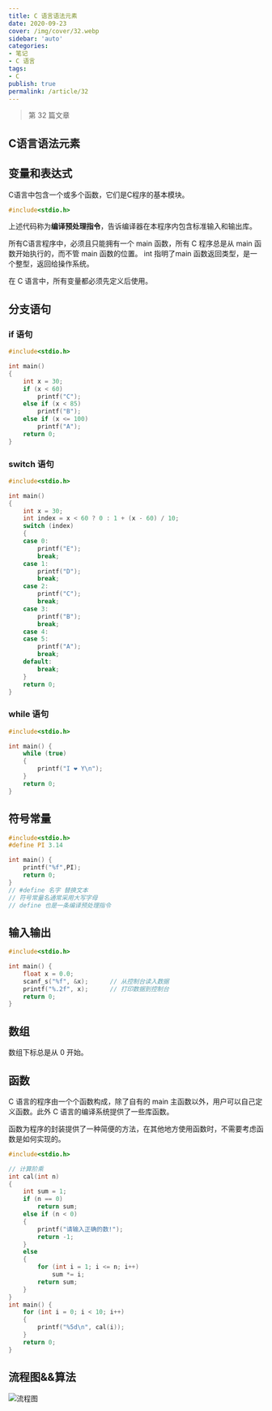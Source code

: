 ```yaml
---
title: C 语言语法元素
date: 2020-09-23
cover: /img/cover/32.webp
sidebar: 'auto'
categories:
- 笔记
- C 语言
tags:
- C
publish: true
permalink: /article/32
---
```


> 第 32 篇文章
<!-- more -->

## C语言语法元素

## 变量和表达式

C语言中包含一个或多个函数，它们是C程序的基本模块。

```c
#include<stdio.h>
```

上述代码称为**编译预处理指令**，告诉编译器在本程序内包含标准输入和输出库。



所有C语言程序中，必须且只能拥有一个 main 函数，所有 C 程序总是从 main 函数开始执行的，而不管 main 函数的位置。 int 指明了main 函数返回类型，是一个整型，返回给操作系统。

在 C 语言中，所有变量都必须先定义后使用。

## 分支语句

### if 语句

```c
#include<stdio.h>

int main()
{
	int x = 30;
	if (x < 60)
		printf("C");
	else if (x < 85)
		printf("B");
	else if (x <= 100)
		printf("A");
	return 0;
}
```

### switch 语句

```c
#include<stdio.h>

int main()
{
	int x = 30;
	int index = x < 60 ? 0 : 1 + (x - 60) / 10;
	switch (index)
	{
	case 0:
		printf("E");
		break;
	case 1:
		printf("D");
		break;
	case 2:
		printf("C");
		break;
	case 3:
		printf("B");
		break;
	case 4:
	case 5:
		printf("A");
		break;
	default:
		break;
	}
	return 0;
}
```

### while 语句

```c
#include<stdio.h>

int main() {
	while (true)
	{
		printf("I ❤ Y\n");
	}
	return 0;
}
```

## 符号常量

```c
#include<stdio.h>
#define PI 3.14

int main() {
	printf("%f",PI);
	return 0;
}
// #define 名字 替换文本
// 符号常量名通常采用大写字母
// define 也是一条编译预处理指令
```

## 输入输出



```c
#include<stdio.h>

int main() {
	float x = 0.0;
	scanf_s("%f", &x);		// 从控制台读入数据
	printf("%.2f", x);		// 打印数据到控制台
	return 0;
}
```

## 数组

数组下标总是从 0  开始。

## 函数

C 语言的程序由一个个函数构成，除了自有的 main 主函数以外，用户可以自己定义函数。此外 C 语言的编译系统提供了一些库函数。

函数为程序的封装提供了一种简便的方法，在其他地方使用函数时，不需要考虑函数是如何实现的。

```c
#include<stdio.h>

// 计算阶乘
int cal(int n)
{
	int sum = 1;
	if (n == 0)
		return sum;
	else if (n < 0)
	{
		printf("请输入正确的数!");
		return -1;
	}
	else
	{
		for (int i = 1; i <= n; i++)
			sum *= i;
		return sum;
	}
}
int main() {
	for (int i = 0; i < 10; i++)
	{
		printf("%5d\n", cal(i));
	}
	return 0;
}
```

## 流程图&&算法

![流程图](/img/2020/c_flow_chart.png)